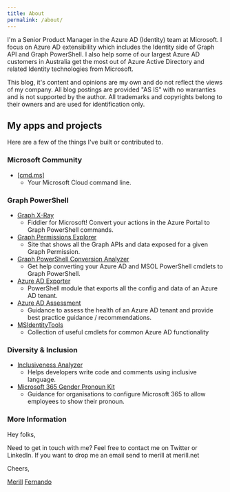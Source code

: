 ```yaml
---
title: About
permalink: /about/
---
```


I'm a Senior Product Manager in the Azure AD (Identity) team at Microsoft. I focus on Azure AD extensibility which includes the Identity side of Graph API and Graph PowerShell. I also help some of our largest Azure AD customers in Australia get the most out of Azure Active Directory and related Identity technologies from Microsoft.

This blog, it's content and opinions are my own and do not reflect the views of my company. All blog postings are provided "AS IS" with no warranties and is not supported by the author. All trademarks and copyrights belong to their owners and are used for identification only.

## My apps and projects

Here are a few of the things I've built or contributed to.

### Microsoft Community

* [[cmd.ms]](https://cmd.ms)
  * Your Microsoft Cloud command line.

### Graph PowerShell

* [Graph X-Ray](https://graphxray.merill.net)
  * Fiddler for Microsoft! Convert your actions in the Azure Portal to Graph PowerShell commands.
* [Graph Permissions Explorer](https://graphpermissions.merill.net)
  * Site that shows all the Graph APIs and data exposed for a given Graph Permission.
* [Graph PowerShell Conversion Analyzer](https://graphpowershell.merill.net/)
  * Get help converting your Azure AD and MSOL PowerShell cmdlets to Graph PowerShell.
* [Azure AD Exporter](https://github.com/microsoft/azureadexporter)
  * PowerShell module that exports all the config and data of an Azure AD tenant.
* [Azure AD Assessment](https://github.com/AzureAD/AzureADAssessment/wiki)
  * Guidance to assess the health of an Azure AD tenant and provide best practice guidance / recommendations.
* [MSIdentityTools](https://aka.ms/msid)
  * Collection of useful cmdlets for common Azure AD functionality

### Diversity & Inclusion

* [Inclusiveness Analyzer](https://inclusivenessanalyzer.com)
  * Helps developers write code and comments using inclusive language.
* [Microsoft 365 Gender Pronoun Kit](https://github.com/merill/m365-gender-pronoun-kit)
  * Guidance for organisations to configure Microsoft 365 to allow employees to show their pronoun.

### More Information

Hey folks,

Need to get in touch with me? Feel free to contact me on Twitter or LinkedIn. If you want to drop me an email send to merill at merill.net

Cheers,

<a rel="me" href="https://infosec.exchange/@merill">Merill</a> <a rel="me" href="https://toot.merill.net/@merill">Fernando</a>
